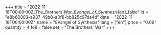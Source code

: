 +++
title = "2022-11-18T00:00:00Z_The_Brothers'_War_Evangel_of_Synthesis_[en]_false"
id = "e8b60003-a987-49b0-a0f8-bb825c97da4d"
date = "2022-11-18T00:00:00Z"
name = "Evangel of Synthesis"
lang = ["en"]
price = "0.09"
quantity = 4
foil = false
set = "The Brothers' War"
+++
